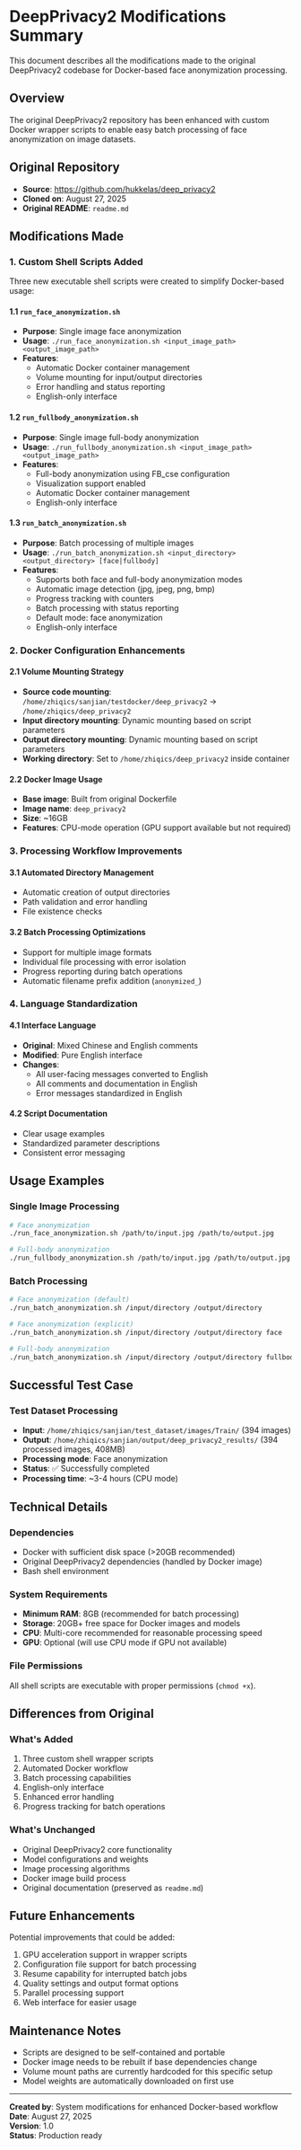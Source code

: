 # DeepPrivacy2 Modifications Summary

This document describes all the modifications made to the original DeepPrivacy2 codebase for Docker-based face anonymization processing.

## Overview

The original DeepPrivacy2 repository has been enhanced with custom Docker wrapper scripts to enable easy batch processing of face anonymization on image datasets.

## Original Repository

- **Source**: https://github.com/hukkelas/deep_privacy2
- **Cloned on**: August 27, 2025
- **Original README**: `readme.md`

## Modifications Made

### 1. Custom Shell Scripts Added

Three new executable shell scripts were created to simplify Docker-based usage:

#### 1.1 `run_face_anonymization.sh`
- **Purpose**: Single image face anonymization
- **Usage**: `./run_face_anonymization.sh <input_image_path> <output_image_path>`
- **Features**:
  - Automatic Docker container management
  - Volume mounting for input/output directories
  - Error handling and status reporting
  - English-only interface

#### 1.2 `run_fullbody_anonymization.sh`
- **Purpose**: Single image full-body anonymization
- **Usage**: `./run_fullbody_anonymization.sh <input_image_path> <output_image_path>`
- **Features**:
  - Full-body anonymization using FB_cse configuration
  - Visualization support enabled
  - Automatic Docker container management
  - English-only interface

#### 1.3 `run_batch_anonymization.sh`
- **Purpose**: Batch processing of multiple images
- **Usage**: `./run_batch_anonymization.sh <input_directory> <output_directory> [face|fullbody]`
- **Features**:
  - Supports both face and full-body anonymization modes
  - Automatic image detection (jpg, jpeg, png, bmp)
  - Progress tracking with counters
  - Batch processing with status reporting
  - Default mode: face anonymization
  - English-only interface

### 2. Docker Configuration Enhancements

#### 2.1 Volume Mounting Strategy
- **Source code mounting**: `/home/zhiqics/sanjian/testdocker/deep_privacy2` → `/home/zhiqics/deep_privacy2`
- **Input directory mounting**: Dynamic mounting based on script parameters
- **Output directory mounting**: Dynamic mounting based on script parameters
- **Working directory**: Set to `/home/zhiqics/deep_privacy2` inside container

#### 2.2 Docker Image Usage
- **Base image**: Built from original Dockerfile
- **Image name**: `deep_privacy2`
- **Size**: ~16GB
- **Features**: CPU-mode operation (GPU support available but not required)

### 3. Processing Workflow Improvements

#### 3.1 Automated Directory Management
- Automatic creation of output directories
- Path validation and error handling
- File existence checks

#### 3.2 Batch Processing Optimizations
- Support for multiple image formats
- Individual file processing with error isolation
- Progress reporting during batch operations
- Automatic filename prefix addition (`anonymized_`)

### 4. Language Standardization

#### 4.1 Interface Language
- **Original**: Mixed Chinese and English comments
- **Modified**: Pure English interface
- **Changes**:
  - All user-facing messages converted to English
  - All comments and documentation in English
  - Error messages standardized in English

#### 4.2 Script Documentation
- Clear usage examples
- Standardized parameter descriptions
- Consistent error messaging

## Usage Examples

### Single Image Processing
```bash
# Face anonymization
./run_face_anonymization.sh /path/to/input.jpg /path/to/output.jpg

# Full-body anonymization
./run_fullbody_anonymization.sh /path/to/input.jpg /path/to/output.jpg
```

### Batch Processing
```bash
# Face anonymization (default)
./run_batch_anonymization.sh /input/directory /output/directory

# Face anonymization (explicit)
./run_batch_anonymization.sh /input/directory /output/directory face

# Full-body anonymization
./run_batch_anonymization.sh /input/directory /output/directory fullbody
```

## Successful Test Case

### Test Dataset Processing
- **Input**: `/home/zhiqics/sanjian/test_dataset/images/Train/` (394 images)
- **Output**: `/home/zhiqics/sanjian/output/deep_privacy2_results/` (394 processed images, 408MB)
- **Processing mode**: Face anonymization
- **Status**: ✅ Successfully completed
- **Processing time**: ~3-4 hours (CPU mode)

## Technical Details

### Dependencies
- Docker with sufficient disk space (>20GB recommended)
- Original DeepPrivacy2 dependencies (handled by Docker image)
- Bash shell environment

### System Requirements
- **Minimum RAM**: 8GB (recommended for batch processing)
- **Storage**: 20GB+ free space for Docker images and models
- **CPU**: Multi-core recommended for reasonable processing speed
- **GPU**: Optional (will use CPU mode if GPU not available)

### File Permissions
All shell scripts are executable with proper permissions (`chmod +x`).

## Differences from Original

### What's Added
1. Three custom shell wrapper scripts
2. Automated Docker workflow
3. Batch processing capabilities
4. English-only interface
5. Enhanced error handling
6. Progress tracking for batch operations

### What's Unchanged
- Original DeepPrivacy2 core functionality
- Model configurations and weights
- Image processing algorithms
- Docker image build process
- Original documentation (preserved as `readme.md`)

## Future Enhancements

Potential improvements that could be added:
1. GPU acceleration support in wrapper scripts
2. Configuration file support for batch processing
3. Resume capability for interrupted batch jobs
4. Quality settings and output format options
5. Parallel processing support
6. Web interface for easier usage

## Maintenance Notes

- Scripts are designed to be self-contained and portable
- Docker image needs to be rebuilt if base dependencies change
- Volume mount paths are currently hardcoded for this specific setup
- Model weights are automatically downloaded on first use

---

**Created by**: System modifications for enhanced Docker-based workflow  
**Date**: August 27, 2025  
**Version**: 1.0  
**Status**: Production ready
